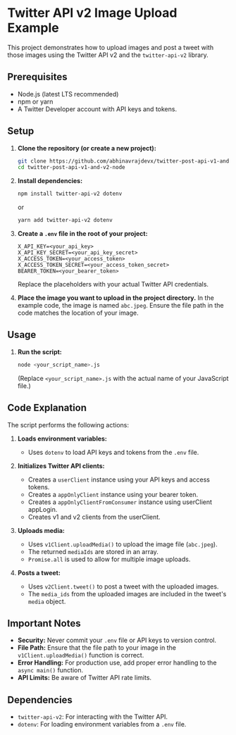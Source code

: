 # Twitter API v2 Image Upload Example

This project demonstrates how to upload images and post a tweet with those images using the Twitter API v2 and the `twitter-api-v2` library.

## Prerequisites

* Node.js (latest LTS recommended)
* npm or yarn
* A Twitter Developer account with API keys and tokens.

## Setup

1.  **Clone the repository (or create a new project):**

    ```bash
    git clone https://github.com/abhinavrajdevx/twitter-post-api-v1-and-v2-node
    cd twitter-post-api-v1-and-v2-node

    ```

2.  **Install dependencies:**

    ```bash
    npm install twitter-api-v2 dotenv
    ```

    or

    ```bash
    yarn add twitter-api-v2 dotenv
    ```

3.  **Create a `.env` file in the root of your project:**

    ```
    X_API_KEY=<your_api_key>
    X_API_KEY_SECRET=<your_api_key_secret>
    X_ACCESS_TOKEN=<your_access_token>
    X_ACCESS_TOKEN_SECRET=<your_access_token_secret>
    BEARER_TOKEN=<your_bearer_token>
    ```

    Replace the placeholders with your actual Twitter API credentials.

4.  **Place the image you want to upload in the project directory.** In the example code, the image is named `abc.jpeg`. Ensure the file path in the code matches the location of your image.

## Usage

1.  **Run the script:**

    ```bash
    node <your_script_name>.js
    ```

    (Replace `<your_script_name>.js` with the actual name of your JavaScript file.)

## Code Explanation

The script performs the following actions:

1.  **Loads environment variables:**
    * Uses `dotenv` to load API keys and tokens from the `.env` file.

2.  **Initializes Twitter API clients:**
    * Creates a `userClient` instance using your API keys and access tokens.
    * Creates a `appOnlyClient` instance using your bearer token.
    * Creates a `appOnlyClientFromConsumer` instance using userClient appLogin.
    * Creates v1 and v2 clients from the userClient.

3.  **Uploads media:**
    * Uses `v1Client.uploadMedia()` to upload the image file (`abc.jpeg`).
    * The returned `mediaIds` are stored in an array.
    * `Promise.all` is used to allow for multiple image uploads.

4.  **Posts a tweet:**
    * Uses `v2Client.tweet()` to post a tweet with the uploaded images.
    * The `media_ids` from the uploaded images are included in the tweet's `media` object.

## Important Notes

* **Security:** Never commit your `.env` file or API keys to version control.
* **File Path:** Ensure that the file path to your image in the `v1Client.uploadMedia()` function is correct.
* **Error Handling:** For production use, add proper error handling to the `async main()` function.
* **API Limits:** Be aware of Twitter API rate limits.

## Dependencies

* `twitter-api-v2`: For interacting with the Twitter API.
* `dotenv`: For loading environment variables from a `.env` file.
